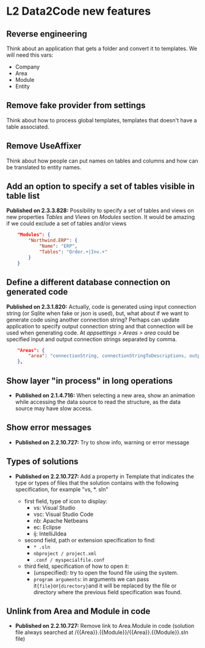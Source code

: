 # L2 Data2Code new features

## Reverse engineering

Think about an application that gets a folder and convert it to templates. We will need this vars:

- Company
- Area
- Module
- Entity

## Remove fake provider from settings

Think about how to process global templates, templates that doesn't have a table associated.

## Remove UseAffixer

Think about how people can put names on tables and columns and how can be translated to entity names.

## Add an option to specify a set of tables visible in table list

**Published on 2.3.3.828:** Possibility to specify a set of tables and views on new properties *Tables* and *Views* on *Modules* section. It would be amazing if we could exclude a set of tables and/or views

```json
    "Modules": {
        "Northwind.ERP": {
            "Name": "ERP",
            "Tables": "Order.+|Inv.+"
        }
    }
```

## Define a different database connection on generated code

**Published on 2.3.1.820:** Actually, code is generated using input connection string (or Sqlite when fake or json is used), but, what about if we want to generate code using another connection string? Perhaps can update application to specify output connection string and that connection will be used when generating code. At *appsettings > Areas > area* could be specified input and output connection strings separated by comma.

```json
    "Areas": {
        "area": "connectionString, connectionStringToDescriptions, outputConnectionString"
    },
```

## Show layer "in process" in long operations

- **Published on 2.1.4.716:** When selecting a new area, show an animation while accessing the data source to read the structure, as the data source may have slow access.

## Show error messages

- **Published on 2.2.10.727:** Try to show info, warning or error message

## Types of solutions

- **Published on 2.2.10.727:** Add a property in Template that indicates the type or types of files that the solution contains with the following specification, for example "vs, *. sln"

    - first field, type of icon to display:
      - vs: Visual Studio
      - vsc: Visual Studio Code
      - nb: Apache Netbeans
      - ec: Eclipse
      - ij: IntelliJIdea
    - second field, path or extension specification to find:
      - `* .sln`
      - `nbproject / project.xml`
      - `.conf / myspecialfile.conf`
    - third field, specification of how to open it:
      - (unspecified): try to open the found file using the system.
      - `program arguments`: in arguments we can pass it` {file} `or` {directory} `and it will be replaced by the file or directory where the previous field specification was found.

## Unlink from Area and Module in code

- **Published on 2.2.10.727:** Remove link to Area.Module in code (solution file always searched at /{{Area}}.{{Module}}/{{Area}}.{{Module}}.sln file)